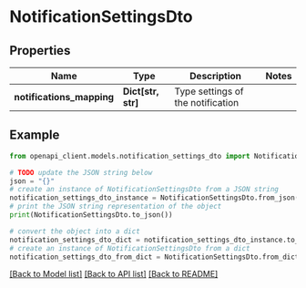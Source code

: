 # NotificationSettingsDto


## Properties

Name | Type | Description | Notes
------------ | ------------- | ------------- | -------------
**notifications_mapping** | **Dict[str, str]** | Type settings of the notification | 

## Example

```python
from openapi_client.models.notification_settings_dto import NotificationSettingsDto

# TODO update the JSON string below
json = "{}"
# create an instance of NotificationSettingsDto from a JSON string
notification_settings_dto_instance = NotificationSettingsDto.from_json(json)
# print the JSON string representation of the object
print(NotificationSettingsDto.to_json())

# convert the object into a dict
notification_settings_dto_dict = notification_settings_dto_instance.to_dict()
# create an instance of NotificationSettingsDto from a dict
notification_settings_dto_from_dict = NotificationSettingsDto.from_dict(notification_settings_dto_dict)
```
[[Back to Model list]](../README.md#documentation-for-models) [[Back to API list]](../README.md#documentation-for-api-endpoints) [[Back to README]](../README.md)


